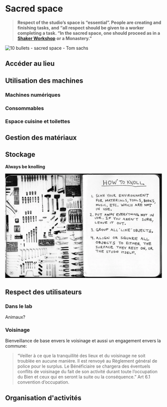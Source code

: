 # Sacred space

> **Respect of the studio’s space is “essential”. People are creating and finishing tasks, and “all respect should be given to a worker completing a task. “In the sacred space, one should proceed as in a** [**Shaker Workshop**](https://www.shakerworkshops.com/who-are-the-shakers.html) **or a Monastery.”**

![10 bullets - sacred space - Tom sachs](https://lh6.googleusercontent.com/MHyqinz523BGO8Y4E5gOF0iVYsAyWQc5eb7fyrgAYcMMBY3xoWFx9li1t4_OdBd3Bg1GYzuh21Fw2t5wV2vOU0-HWFJ3YabAFed7BcQMMYZ33pOXUj6BsU1fimskuP4mMLZRoIFk)

## Accéder au lieu

## Utilisation des machines

### Machines numériques

### Consommables

### Espace cuisine et toilettes

## Gestion des matériaux



## Stockage

**Always be knolling**

![](../../.gitbook/assets/image%20%2811%29.png)

## Respect des utilisateurs

### Dans le lab

Animaux?

### Voisinage

Bienveillance de base envers le voisinage et aussi un engagement envers la commune:

> “Veiller à ce que la tranquillité des lieux et du voisinage ne soit troublée en aucune manière. Il est renvoyé au Règlement général de police pour le surplus. Le Bénéficiaire se chargera des éventuels conflits de voisinage du fait de son activité durant toute l’occupation du Bien et ceux qui en seront la suite ou la conséquence.” Art 6.1 convention d’occupation.



## Organisation d'activités


